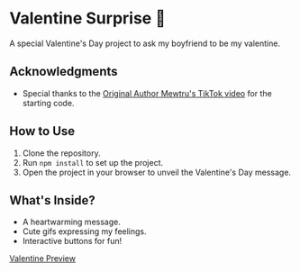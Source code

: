 # Valentine Surprise 🥰

A special Valentine's Day project to ask my boyfriend to be my valentine. 

## Acknowledgments

- Special thanks to the [Original Author Mewtru's TikTok video](https://www.tiktok.com/@mewtru/video/7331131143112166698) for the starting code.

## How to Use

1. Clone the repository.
2. Run `npm install` to set up the project.
3. Open the project in your browser to unveil the Valentine's Day message.

## What's Inside?

- A heartwarming message.
- Cute gifs expressing my feelings.
- Interactive buttons for fun!

[Valentine Preview](https://meghanmullally.github.io/valentine/)
